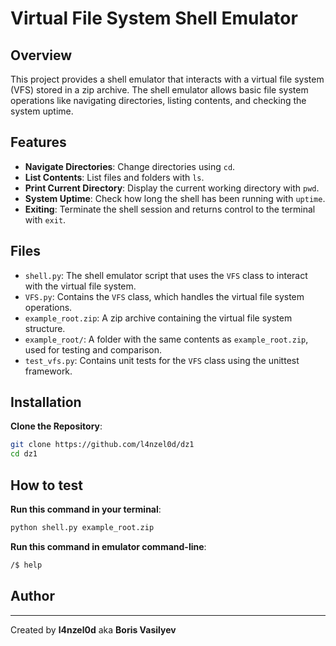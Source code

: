 # Virtual File System Shell Emulator

## Overview

This project provides a shell emulator that interacts with a virtual file system (VFS) stored in a zip archive. The shell emulator allows basic file system operations like navigating directories, listing contents, and checking the system uptime.

## Features

- **Navigate Directories**: Change directories using `cd`.
- **List Contents**: List files and folders with `ls`.
- **Print Current Directory**: Display the current working directory with `pwd`.
- **System Uptime**: Check how long the shell has been running with `uptime`.
- **Exiting**: Terminate the shell session and returns control to the terminal with `exit`.

## Files

- `shell.py`: The shell emulator script that uses the `VFS` class to interact with the virtual file system.
- `VFS.py`: Contains the `VFS` class, which handles the virtual file system operations.
- `example_root.zip`: A zip archive containing the virtual file system structure.
- `example_root/`: A folder with the same contents as `example_root.zip`, used for testing and comparison.
- `test_vfs.py`: Contains unit tests for the `VFS` class using the unittest framework.

## Installation

**Clone the Repository**:
   ```bash
   git clone https://github.com/l4nzel0d/dz1
   cd dz1
   ```

## How to test

**Run this command in your terminal**:
   ```bash
   python shell.py example_root.zip 
   ```
**Run this command in emulator command-line**:
   ```bash
   /$ help
   ```

## Author
---
Created by **l4nzel0d** aka **Boris Vasilyev**
